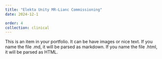 ```yaml
---
title: "Elekta Unity MR-Lianc Commissioning"
date: 2024-12-1

order: 4
collection: clinical
---
```


This is an item in your portfolio. It can be have images or nice text. If you name the file .md, it will be parsed as markdown. If you name the file .html, it will be parsed as HTML. 
